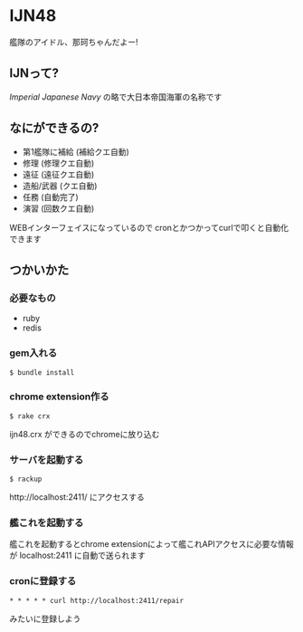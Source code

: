 # IJN48

艦隊のアイドル、那珂ちゃんだよー!

## IJNって?

*Imperial Japanese Navy* の略で大日本帝国海軍の名称です

## なにができるの?

- 第1艦隊に補給 (補給クエ自動)
- 修理 (修理クエ自動)
- 遠征 (遠征クエ自動)
- 造船/武器 (クエ自動)
- 任務 (自動完了)
- 演習 (回数クエ自動)

WEBインターフェイスになっているので
cronとかつかってcurlで叩くと自動化できます

## つかいかた

### 必要なもの

- ruby
- redis

### gem入れる

```
$ bundle install
```

### chrome extension作る

```
$ rake crx
```

ijn48.crx ができるのでchromeに放り込む

### サーバを起動する

```
$ rackup
```

http://localhost:2411/ にアクセスする

### 艦これを起動する

艦これを起動するとchrome extensionによって艦これAPIアクセスに必要な情報が localhost:2411 に自動で送られます

### cronに登録する

```
* * * * * curl http://localhost:2411/repair
```

みたいに登録しよう
